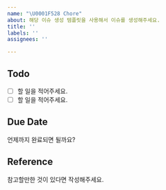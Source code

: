 ```yaml
---
name: "\U0001F528 Chore"
about: 해당 이슈 생성 템플릿을 사용해서 이슈를 생성해주세요.
title: ''
labels: ''
assignees: ''

---
```


## Todo
- [ ] 할 일을 적어주세요.
- [ ] 할 일을 적어주세요.

## Due Date
언제까지 완료되면 될까요?

## Reference
참고할만한 것이 있다면 작성해주세요.
